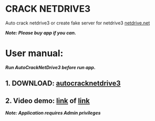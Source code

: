 # CRACK NETDRIVE3

Auto crack netdrive3 or create fake server for netdrive3 [netdrive.net](http://www.netdrive.net/)

***Note: Please buy app if you can.***
# User manual:
***Run AutoCrackNetDrive3 before run app.***
## 1. DOWNLOAD: [autocracknetdrive3](https://github.com/NguyenKhong/CrackNetDrive3/raw/master/dist/AutoCrackNetDrive3.exe)
## 2. Video demo: [link](https://raw.githubusercontent.com/NguyenKhong/CrackNetDrive3/master/video/crackvideo.mp4) of [link](http://dai.ly/x6mujmd)

***Note: Application requires Admin privileges***